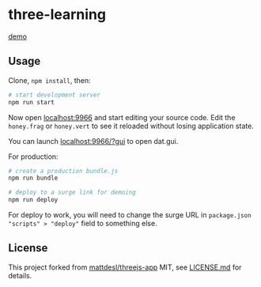 # three-learning

[demo](http://three-learning.eccyan.surge.sh/)

## Usage

Clone, `npm install`, then:

```sh
# start development server
npm run start
```

Now open [localhost:9966](http://localhost:9966/) and start editing your source code. Edit the `honey.frag` or `honey.vert` to see it reloaded without losing application state.

You can launch [localhost:9966/?gui](http://localhost:9966/?gui) to open dat.gui.

For production:

```sh
# create a production bundle.js
npm run bundle

# deploy to a surge link for demoing
npm run deploy
```

For deploy to work, you will need to change the surge URL in `package.json` `"scripts" > "deploy"` field to something else.

## License

This project forked from [mattdesl/threejs\-app](https://github.com/mattdesl)
MIT, see [LICENSE.md](http://github.com/mattdesl/threejs-app/blob/master/LICENSE.md) for details.
